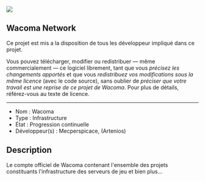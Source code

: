 ![](https://i.ibb.co/GPWYYmZ/Logo-simple-64x64-clayborn.png)

## Wacoma Network

Ce projet est mis a la disposition de tous les développeur impliqué dans ce projet.

Vous pouvez télécharger, modifier ou redistribuer — même commercialement — ce logiciel librement, tant que vous *précisez les changements apportés* et que vous *redistribuez vos modifications sous la même licence* (avec le code source), sans oublier de *préciser que votre travail est une reprise de ce projet de Wacoma*.
Pour plus de détails, référez-vous au texte de licence.

------------------------------------

- Nom : Wacoma
- Type : Infrastructure
- État : Progression continuelle
- Développeur(s) : Mecperspicace, (Artenios)

## Description
Le compte officiel de Wacoma contenant l'ensemble des projets constituants l'infrastructure des serveurs de jeu et bien plus...
